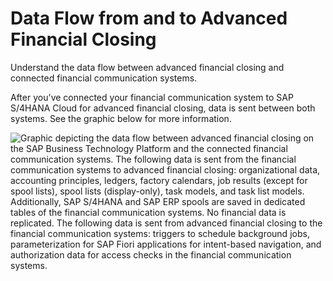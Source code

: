 <!-- loio56103b05a24d4347b58e7e52c53f3e63 -->

# Data Flow from and to Advanced Financial Closing

Understand the data flow between advanced financial closing and connected financial communication systems.

After you've connected your financial communication system to SAP S/4HANA Cloud for advanced financial closing, data is sent between both systems. See the graphic below for more information.

 ![Graphic depicting the data flow between advanced financial closing on the SAP Business Technology Platform and the connected financial communication systems. The following data is sent from the financial communication systems to advanced financial closing: organizational data, accounting principles, ledgers, factory calendars, job results (except for spool lists), spool lists (display-only), task models, and task list models. Additionally, SAP S/4HANA and SAP ERP spools are saved in dedicated tables of the financial communication systems. No financial data is replicated. The following data is sent from advanced financial closing to the financial communication systems: triggers to schedule background jobs, parameterization for SAP Fiori applications for intent-based navigation, and authorization data for access checks in the financial communication systems.](images/Image_Data_Flow_Between_AFC_and_Communication_Systems_a5ce2a0.png) 

